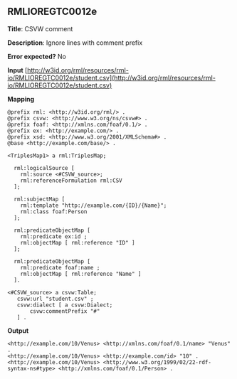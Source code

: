 ## RMLIOREGTC0012e

**Title**: CSVW comment

**Description**: Ignore lines with comment prefix 

**Error expected?** No

**Input**
 [http://w3id.org/rml/resources/rml-io/RMLIOREGTC0012e/student.csv](http://w3id.org/rml/resources/rml-io/RMLIOREGTC0012e/student.csv)

**Mapping**
```
@prefix rml: <http://w3id.org/rml/> .
@prefix csvw: <http://www.w3.org/ns/csvw#> .
@prefix foaf: <http://xmlns.com/foaf/0.1/> .
@prefix ex: <http://example.com/> .
@prefix xsd: <http://www.w3.org/2001/XMLSchema#> .
@base <http://example.com/base/> .

<TriplesMap1> a rml:TriplesMap;

  rml:logicalSource [
    rml:source <#CSVW_source>;
    rml:referenceFormulation rml:CSV
  ];

  rml:subjectMap [
    rml:template "http://example.com/{ID}/{Name}";
    rml:class foaf:Person
  ];

  rml:predicateObjectMap [
    rml:predicate ex:id ;
    rml:objectMap [ rml:reference "ID" ]
  ];

  rml:predicateObjectMap [
    rml:predicate foaf:name ;
    rml:objectMap [ rml:reference "Name" ]
  ].

<#CSVW_source> a csvw:Table;
   csvw:url "student.csv" ;
   csvw:dialect [ a csvw:Dialect;
       csvw:commentPrefix "#"
   ] .

```

**Output**
```
<http://example.com/10/Venus> <http://xmlns.com/foaf/0.1/name> "Venus" .
<http://example.com/10/Venus> <http://example.com/id> "10" .
<http://example.com/10/Venus> <http://www.w3.org/1999/02/22-rdf-syntax-ns#type> <http://xmlns.com/foaf/0.1/Person> .


```

